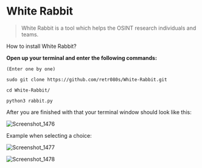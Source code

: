 <h1>White Rabbit</h1>


> White Rabbit is a tool which helps the OSINT research individuals and teams.

How to install White Rabbit?

**Open up your terminal and enter the following commands:**

`(Enter one by one)`

```
sudo git clone https://github.com/retr080s/White-Rabbit.git

cd White-Rabbit/

python3 rabbit.py
```

After you are finished with that your terminal window should look like this:

![Screenshot_1476](https://github.com/retr080s/White-Rabbit/assets/84463361/0710f68c-ce6c-4702-a1d7-a196e091ed31)

Example when selecting a choice:

![Screenshot_1477](https://github.com/retr080s/White-Rabbit/assets/84463361/4abdf4f0-8b61-435c-a524-d506b94f1357)

![Screenshot_1478](https://github.com/retr080s/White-Rabbit/assets/84463361/8ad38858-8113-41e1-a008-3267a672aec2)

